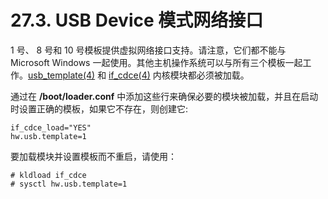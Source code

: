 # 27.3. USB Device 模式网络接口

1 号、 8 号和 10 号模板提供虚拟网络接口支持。请注意，它们都不能与 Microsoft Windows 一起使用。其他主机操作系统可以与所有三个模板一起工作。[usb_template(4)](https://www.freebsd.org/cgi/man.cgi?query=usb_template&sektion=4&format=html) 和 [if_cdce(4)](https://www.freebsd.org/cgi/man.cgi?query=if_cdce&sektion=4&format=html) 内核模块都必须被加载。

通过在 **/boot/loader.conf** 中添加这些行来确保必要的模块被加载，并且在启动时设置正确的模板，如果它不存在，则创建它:

```
if_cdce_load="YES"
hw.usb.template=1
```

要加载模块并设置模板而不重启，请使用：

```
# kldload if_cdce
# sysctl hw.usb.template=1
```